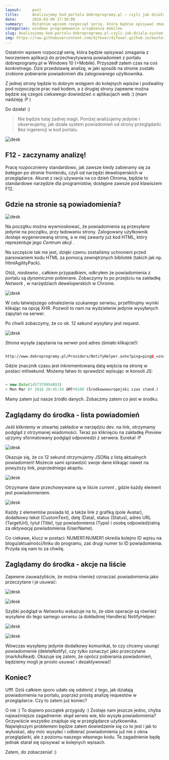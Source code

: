 ```yaml
---
layout:     post
title:      Analizujemy kod portalu dobreprogramy.pl — czyli jak działa system powiadomień
date:       2016-03-09 17:30:00
summary:    Ostatnim wpisem rozpoczął serię, która będzie opisywać zmagania z tworzeniem aplikacji do przechwytywania powiadomień z portalu dobreprogramy.pl w Windows 10 (+Mobile). Przyszedł zatem czas na coś konkretnego. Dziś przedstawię analizę, w jaki sposób na stronie zostało zrobione pobieranie powiadomień dla zalogowanego użytkownika. Z jednej strony będzie to dobrym wstępem do kolejnych wpisów i podwal...
categories: windows programowanie urządzenia mobilne
slug: Analizujemy-kod-portalu-dobreprogramy.pl-czyli-jak-dziala-system-powiadomien,71145.html
img: https://raw.githubusercontent.com/djfoxer/djfoxer.github.io/master/_img/2016-3-9-_69_/g_-_-x-_-_-_x20160307202637_0.PNG
---
```




Ostatnim wpisem rozpoczął serię, która będzie opisywać zmagania z tworzeniem aplikacji do przechwytywania powiadomień z portalu dobreprogramy.pl w Windows 10 (+Mobile). Przyszedł zatem czas na coś konkretnego. Dziś przedstawię analizę, w jaki sposób na stronie zostało zrobione pobieranie powiadomień dla zalogowanego użytkownika. 

Z jednej strony będzie to dobrym wstępem do kolejnych wpisów i podwaliny pod rozpoczęcie prac nad kodem, a z drugiej strony zapewne można będzie się  czegoś ciekawego dowiedzieć o aplikacjach web :)  (mam nadzieję :P )

Do dzieła! :)



> Nie będzie tutaj żadnej magii. Poniżej analizujemy jedynie i obserwujemy, jak działa system powiadomień od strony przeglądarki. Bez ingerencji w kod portalu.
 


![desk](https://raw.githubusercontent.com/djfoxer/djfoxer.github.io/master/_img/2016-3-9-_69_/g_-_-x-_-_-_x20160307202637_0.PNG)





## F12 - zaczynamy analizę!



Pracę rozpoczniemy standardowo, jak zawsze kiedy zabieramy się za  *bałagan*  po stronie  frontendu, czyli od narzędzi deweloperskich w przeglądarce. Akurat z racji używania na co dzień Chroma, będzie to standardowe narzędzie dla programistów, dostępne zawsze pod klawiszem F12.





## Gdzie na stronie są powiadomienia?

 



![desk](https://raw.githubusercontent.com/djfoxer/djfoxer.github.io/master/_img/2016-3-9-_69_/g_-_-x-_-_-_x20160307202642_0.png)



Na początku można wywnioskować, że powiadomienia są przesyłane jedynie na początku, przy ładowaniu strony. Zalogowany użytkownik dostaje wygenerowaną stronę, a w niej zawarty już kod HTML, który reprezentuje jego  *Centrum akcji* . 


Na szczęście tak nie jest, dzięki czemu zostaliśmy uchronieni przed parsowaniem kodu HTML za pomocą zewnętrznych bibliotek (takich jak np. HtmlAgilityPack).

Otóż,  *niedawno* , całkiem przypadkiem, odkryłem że powiadomienia z portalu są  *dynamicznie*  pobierane. Zobaczymy to po przejściu na zakładkę  *Network* , w narzędziach deweloperskich w Chrome. 



![desk](https://raw.githubusercontent.com/djfoxer/djfoxer.github.io/master/_img/2016-3-9-_69_/g_-_-x-_-_-_x20160307202641_0.PNG)



W celu łatwiejszego odnalezienia szukanego serwisu, przefiltrujmy wyniki klikając na opcję XHR. Pozwoli to nam na wydzielenie jedynie wysyłanych zapytań na serwer.

Po chwili zobaczymy, że co ok. 12 sekund wysyłany jest request.



![desk](https://raw.githubusercontent.com/djfoxer/djfoxer.github.io/master/_img/2016-3-9-_69_/g_-_-x-_-_-_x20160307204259_0.PNG)



 *Strona*  wysyła zapytania na serwer pod adres (śmiało klikajcie!):



```html

http://www.dobreprogramy.pl/Providers/NotifyHelper.ashx?ping=ping&_=znacznik_czasu

```



Gdzie znacznik czasu jest inkrementowaną datą wejścia na stronę w postaci milisekund. Możemy łatwo to sprawdzić wpisując w konsoli JS:



```javascript

> new Date(1457379954093)
< Mon Mar 07 2016 20:45:54 GMT+0100 (Środkowoeuropejski czas stand.)

```



Mamy zatem już nasze źródło danych. Zobaczmy zatem co jest w środku.



## Zaglądamy do środka - lista powiadomień



Jeśli klikniemy w otwartej zakładce w narzędziu dev. na link, otrzymamy podgląd z otrzymanej wiadomości. Teraz po kliknięciu na zakładkę  *Preview*  ujrzymy sformatowany podgląd odpowiedzi z serwera. Eureka! :P 

 

![desk](https://raw.githubusercontent.com/djfoxer/djfoxer.github.io/master/_img/2016-3-9-_69_/g_-_-x-_-_-_x20160307205610_0.PNG)



Okazuje się, że co 12 sekund otrzymujemy JSONa z listą aktualnych powiadomień! Możecie sami sprawdzić swoje dane klikając nawet na powyższy link, poprzedniego akapitu.



![desk](https://raw.githubusercontent.com/djfoxer/djfoxer.github.io/master/_img/2016-3-9-_69_/g_-_-x-_-_-_x20160307210334_0.PNG)


Otrzymane dane przechowywane są w liście  *current* , gdzie każdy element jest powiadomieniem.



![desk](https://raw.githubusercontent.com/djfoxer/djfoxer.github.io/master/_img/2016-3-9-_69_/g_-_-x-_-_-_x20160307210840_0.PNG)



Każdy z elementów posiada Id, a także link z grafiką (pole Avatar), dodatkowy tekst (CustomText), datę (Data), status (Status), adres URL (TargetUrl), tytuł (Title), typ powiadomienia (Type) i osobę odpowiedzialną za  *aktywację*  powiadomienia (UserName).

Co ciekawe, klucz w postaci: NUMER1:NUMER1 określa kolejno ID wpisu na blogu/aktualności/linku do programu, zaś drugi numer to ID powiadomienia. Przyda się nam to za chwilę.




## Zaglądamy do środka - akcje na liście



Zapewne zauważyliście, że można również oznaczać powiadomienia jako przeczytane i je usuwać:



![desk](https://raw.githubusercontent.com/djfoxer/djfoxer.github.io/master/_img/2016-3-9-_69_/g_-_-x-_-_-_x20160307211521_0.PNG)




![desk](https://raw.githubusercontent.com/djfoxer/djfoxer.github.io/master/_img/2016-3-9-_69_/g_-_-x-_-_-_x20160307211521_1.PNG)



Szybki podgląd w  *Networku*  wskazuje na to, że obie operacje są również wysyłane do tego samego  *serwisu*  (a dokładniej Handlera) NotifyHelper:





![desk](https://raw.githubusercontent.com/djfoxer/djfoxer.github.io/master/_img/2016-3-9-_69_/g_-_-x-_-_-_x20160307211809_0.PNG)




![desk](https://raw.githubusercontent.com/djfoxer/djfoxer.github.io/master/_img/2016-3-9-_69_/g_-_-x-_-_-_x20160307211810_0.PNG)



Wówczas wysyłamy jedynie dodatkowy komunikat, to czy chcemy usunąć powiadomienie (deleteNotify), czy tylko oznaczyć jako przeczytane (markAsRead). Okazuje się zatem, że oprócz pobierania powiadomień, będziemy mogli je prosto usuwać i dezaktywować!



## Koniec?


Ufff. Dziś całkiem sporo udało się odsłonić z tego, jak działają powiadomienia na portalu, poprzez prostą analizę requestów w przeglądarce. Czy to zatem już koniec?

O nie :) To dopiero początek przygody :) Zostaje nam jeszcze jedno, chyba najważniejsze zagadnienie: skąd serwis wie, kto wysyła powiadomienia? Oczywiście wszystko znajduje się w przeglądarce użytkownika. Największym problemem będzie zatem dowiedzenie się co to jest i jak to wyłuskać, aby móc wysyłać i odbierać powiadomienia już nie z okna przeglądarki, ale z poziomu naszego własnego kodu. Te zagadnienie będę jednak starał się opisywać w kolejnych wpisach.

Zatem, do zobaczenia! :)


